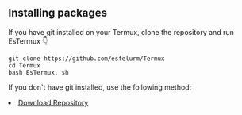 ## Installing packages 


If you have git installed on your Termux, clone the repository and run EsTermux 👇

```
git clone https://github.com/esfelurm/Termux
cd Termux
bash EsTermux. sh
```

If you don't have git installed, use the following method: 

<li><a href="https://github.com/esfelurm/Termux/archive/refs/heads/main.zip"> Download Repository</li>














